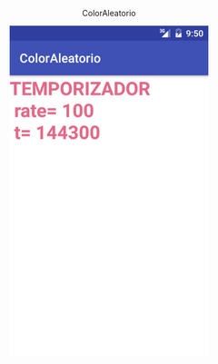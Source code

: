 

<p align="center">ColorAleatorio</p>
 
 <p align="center">
  <img src="https://github.com/Enschrogelio/ColorAleatorio/blob/master/example%20view%201.png?raw=true" width="350"/>
 </p>
